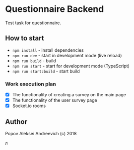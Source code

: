 # Questionnaire Backend
Test task for questionnaire.

## How to start
- `npm install` - install dependencies
- `npm run dev` - start in development mode (live reload)
- `npm run build` - build
- `npm run start` - start for development mode (TypeScript)
- `npm run start:build` - start build

### Work execution plan
- [x] The functionality of creating a survey on the main page
- [x] The functionality of the user survey page
- [x] Socket.io rooms

## Author
Popov Aleksei Andreevich (c) 2018

л